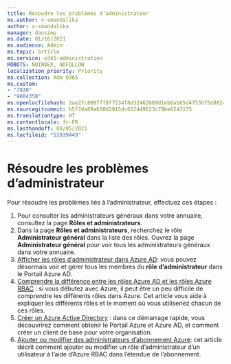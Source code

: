 ```yaml
---
title: Résoudre les problèmes d’administrateur
ms.author: v-smandalika
author: v-smandalika
manager: dansimp
ms.date: 01/16/2021
ms.audience: Admin
ms.topic: article
ms.service: o365-administration
ROBOTS: NOINDEX, NOFOLLOW
localization_priority: Priority
ms.collection: Adm_O365
ms.custom:
- "7820"
- "9004358"
ms.openlocfilehash: 2ae2fc8097ff8f7534f8d32462889d1eb6ab65d4753b75d88240d2f899a8b01b
ms.sourcegitcommit: b5f7da89a650d2915dc652449623c78be6247175
ms.translationtype: HT
ms.contentlocale: fr-FR
ms.lasthandoff: 08/05/2021
ms.locfileid: "53939449"
---
```

# <a name="troubleshoot-administrator-issues"></a>Résoudre les problèmes d’administrateur

Pour résoudre les problèmes liés à l’administrateur, effectuez ces étapes :

1. Pour consulter les administrateurs généraux dans votre annuaire, consultez la page **Rôles et administrateurs**.
2. Dans la page **Rôles et administrateurs**, recherchez le rôle **Administrateur général** dans la liste des rôles. Ouvrez la page **Administrateur général** pour voir tous les administrateurs généraux dans votre annuaire.
3. [Afficher les rôles d’administrateur dans Azure AD](https://docs.microsoft.com/azure/active-directory/roles/manage-roles-portal): vous pouvez désormais voir et gérer tous les membres du **rôle d’administrateur** dans le Portail Azure AD.
4. [Comprendre la différence entre les rôles Azure AD et les rôles Azure RBAC](https://docs.microsoft.com/azure/role-based-access-control/rbac-and-directory-admin-roles) : si vous débutez avec Azure, il peut être un peu difficile de comprendre les différents rôles dans Azure. Cet article vous aide à expliquer les différents rôles et le moment où vous utiliseriez chacun de ces rôles.
5. [Créer un Azure Active Directory](https://docs.microsoft.com/azure/active-directory/fundamentals/active-directory-access-create-new-tenant) : dans ce démarrage rapide, vous découvrirez comment obtenir le Portail Azure et Azure AD, et comment créer un client de base pour votre organisation.
6. [Ajouter ou modifier des administrateurs d’abonnement Azure](https://docs.microsoft.com/azure/cost-management-billing/manage/add-change-subscription-administrator): cet article décrit comment ajouter ou modifier un rôle d’administrateur d’un utilisateur à l’aide d’Azure RBAC dans l’étendue de l’abonnement.
